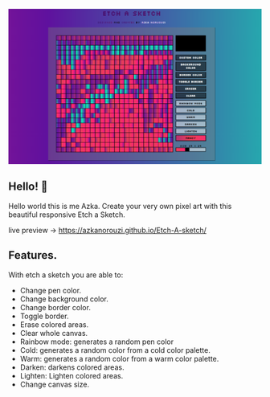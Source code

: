 ![preview](assets/screenShot.png)

## Hello! 👋

Hello world this is me Azka.
Create your very own pixel art with this beautiful responsive Etch a Sketch.

live preview -> https://azkanorouzi.github.io/Etch-A-sketch/

## Features.

With etch a sketch you are able to:

- Change pen color.
- Change background color.
- Change border color.
- Toggle border.
- Erase colored areas.
- Clear whole canvas.
- Rainbow mode: generates a random pen color
- Cold: generates a random color from a cold color palette.
- Warm: generates a random color from a warm color palette.
- Darken: darkens colored areas.
- Lighten: Lighten colored areas.
- Change canvas size.
